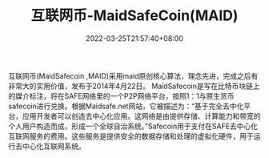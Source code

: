 ﻿---
weight: 
title: "互联网币-MaidSafeCoin(MAID)"
description: "互联网币(MaidSafecoin ,MAID)采用maid原创核心算法，理念先进，完成之后有非常大的实用价值，发布于2014年4月22日"
date: 2022-03-25T21:57:40+08:00
lastmod: 2022-03-25T16:45:40+08:00
draft: false
authors: ["Metabd"]
featuredImage: "hulianwangbi-maidsafecoinmaid.webp"
link: ""
tags: ["数字代币","互联网币-MaidSafeCoin(MAID)"]
categories: ["navigation"]
navigation: ["数字代币"]
lightgallery: true
toc: true
pinned: false
recommend: false
recommend1: false
---
互联网币(MaidSafecoin ,MAID)采用maid原创核心算法，理念先进，完成之后有非常大的实用价值，发布于2014年4月22日。
MaidSafecoin是写在比特币块链上的媒介标注，将在SAFE网络里的一个P2P网络平台，按照1：1与原生货币safecoin进行兑换。根据Maidsafe.net网站，它被描述为：“基于完全去中化平台，应用开发者可以创造去中心化应用。这网络是由提供存储、计算能力和带宽的个人用户构造而成，形成一个全球自治系统。”Safecoin用于支付在SAFE去中心化互联网服务的费用。这些服务是提供安全的数据存储和处理的虚拟化硬件，用于运行去中心化互联网系统。
